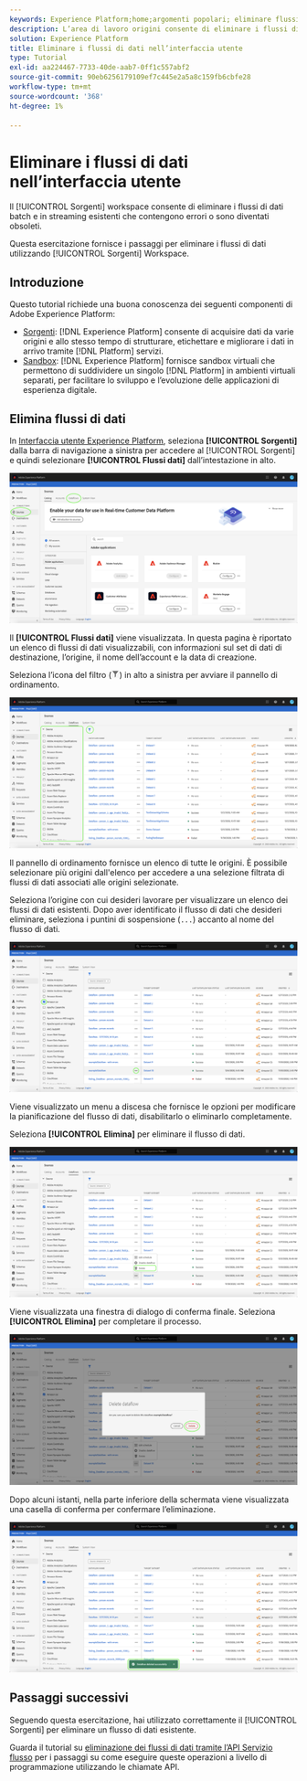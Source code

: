 ```yaml
---
keywords: Experience Platform;home;argomenti popolari; eliminare flussi di dati
description: L’area di lavoro origini consente di eliminare i flussi di dati batch e in streaming esistenti che contengono errori o sono diventati obsoleti.
solution: Experience Platform
title: Eliminare i flussi di dati nell’interfaccia utente
type: Tutorial
exl-id: aa224467-7733-40de-aab7-0ff1c557abf2
source-git-commit: 90eb6256179109ef7c445e2a5a8c159fb6cbfe28
workflow-type: tm+mt
source-wordcount: '368'
ht-degree: 1%

---
```


# Eliminare i flussi di dati nell’interfaccia utente

Il [!UICONTROL Sorgenti] workspace consente di eliminare i flussi di dati batch e in streaming esistenti che contengono errori o sono diventati obsoleti.

Questa esercitazione fornisce i passaggi per eliminare i flussi di dati utilizzando [!UICONTROL Sorgenti] Workspace.

## Introduzione

Questo tutorial richiede una buona conoscenza dei seguenti componenti di Adobe Experience Platform:

- [Sorgenti](../../home.md): [!DNL Experience Platform] consente di acquisire dati da varie origini e allo stesso tempo di strutturare, etichettare e migliorare i dati in arrivo tramite [!DNL Platform] servizi.
- [Sandbox](../../../sandboxes/home.md): [!DNL Experience Platform] fornisce sandbox virtuali che permettono di suddividere un singolo [!DNL Platform] in ambienti virtuali separati, per facilitare lo sviluppo e l’evoluzione delle applicazioni di esperienza digitale.

## Elimina flussi di dati

In [Interfaccia utente Experience Platform](https://platform.adobe.com), seleziona **[!UICONTROL Sorgenti]** dalla barra di navigazione a sinistra per accedere al [!UICONTROL Sorgenti] e quindi selezionare **[!UICONTROL Flussi dati]** dall’intestazione in alto.

![catalogo](../../images/tutorials/delete/catalog.png)

Il **[!UICONTROL Flussi dati]** viene visualizzata. In questa pagina è riportato un elenco di flussi di dati visualizzabili, con informazioni sul set di dati di destinazione, l’origine, il nome dell’account e la data di creazione.

Seleziona l’icona del filtro (![filter-icon](../../images/tutorials/delete/filter.png)) in alto a sinistra per avviare il pannello di ordinamento.

![flussi di dati](../../images/tutorials/delete/dataflows.png)

Il pannello di ordinamento fornisce un elenco di tutte le origini. È possibile selezionare più origini dall&#39;elenco per accedere a una selezione filtrata di flussi di dati associati alle origini selezionate.

Seleziona l’origine con cui desideri lavorare per visualizzare un elenco dei flussi di dati esistenti. Dopo aver identificato il flusso di dati che desideri eliminare, seleziona i puntini di sospensione (`...`) accanto al nome del flusso di dati.

![dataflows-filter](../../images/tutorials/delete/dataflows-filter.png)

Viene visualizzato un menu a discesa che fornisce le opzioni per modificare la pianificazione del flusso di dati, disabilitarlo o eliminarlo completamente.

Seleziona **[!UICONTROL Elimina]** per eliminare il flusso di dati.

![eliminare](../../images/tutorials/delete/delete.png)

Viene visualizzata una finestra di dialogo di conferma finale. Seleziona **[!UICONTROL Elimina]** per completare il processo.

![conferma](../../images/tutorials/delete/confirm.png)

Dopo alcuni istanti, nella parte inferiore della schermata viene visualizzata una casella di conferma per confermare l’eliminazione.

![confermato](../../images/tutorials/delete/confirmed.png)

## Passaggi successivi

Seguendo questa esercitazione, hai utilizzato correttamente il [!UICONTROL Sorgenti] per eliminare un flusso di dati esistente.

Guarda il tutorial su [eliminazione dei flussi di dati tramite l’API Servizio flusso](../../tutorials/api/delete-dataflows.md) per i passaggi su come eseguire queste operazioni a livello di programmazione utilizzando le chiamate API.
